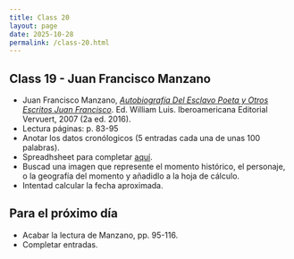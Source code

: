 ```yaml
---
title: Class 20
layout: page
date: 2025-10-28
permalink: /class-20.html
---
```

## Class 19 - Juan Francisco Manzano

- Juan Francisco Manzano, [*Autobiografía Del Esclavo Poeta y Otros Escritos
Juan Francisco*](https://ebookcentral.proquest.com/lib/miami/reader.action?docID=6274002&ppg=7&c=UERG). Ed. William Luis.  Iberoamericana Editorial Vervuert, 2007 (2a ed. 2016). 
- Lectura páginas: p. 83-95
- Anotar los datos cronólogicos (5 entradas cada una de unas 100 palabras).
- Spreadhsheet para completar [aquí](https://docs.google.com/spreadsheets/d/1H2_Xk3yE1jlzN-5PYeJOOO25FcUmfu0LmMEK5WHjUnQ/edit?gid=0#gid=0).
- Buscad una imagen que represente el momento histórico, el personaje, o la geografía del momento y añadidlo a la hoja de cálculo.
- Intentad calcular la fecha aproximada. 

## Para el próximo día
- Acabar la lectura de Manzano, pp. 95-116.
- Completar entradas. 
